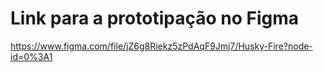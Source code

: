 # Link para a prototipação no Figma

https://www.figma.com/file/jZ6g8Riekz5zPdAqF9Jmj7/Husky-Fire?node-id=0%3A1
